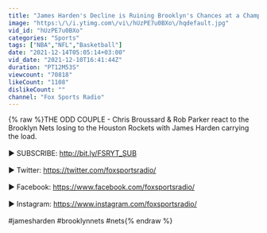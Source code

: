 ```yaml
---
title: "James Harden's Decline is Ruining Brooklyn's Chances at a Championship | THE ODD COUPLE"
image: "https:\/\/i.ytimg.com\/vi\/hUzPE7u0BXo\/hqdefault.jpg"
vid_id: "hUzPE7u0BXo"
categories: "Sports"
tags: ["NBA","NFL","Basketball"]
date: "2021-12-14T05:05:14+03:00"
vid_date: "2021-12-10T16:41:44Z"
duration: "PT12M53S"
viewcount: "70818"
likeCount: "1108"
dislikeCount: ""
channel: "Fox Sports Radio"
---
```

{% raw %}THE ODD COUPLE - Chris Broussard &amp; Rob Parker react to the Brooklyn Nets losing to the Houston Rockets with James Harden carrying the load.<br /><br />► SUBSCRIBE: <a rel="nofollow" target="blank" href="http://bit.ly/FSRYT_SUB">http://bit.ly/FSRYT_SUB</a><br /><br />► Twitter: <a rel="nofollow" target="blank" href="https://twitter.com/foxsportsradio/">https://twitter.com/foxsportsradio/</a><br /><br />► Facebook: <a rel="nofollow" target="blank" href="https://www.facebook.com/foxsportsradio/">https://www.facebook.com/foxsportsradio/</a><br /><br />► Instagram: <a rel="nofollow" target="blank" href="https://www.instagram.com/foxsportsradio/">https://www.instagram.com/foxsportsradio/</a><br /><br />#jamesharden #brooklynnets #nets{% endraw %}
